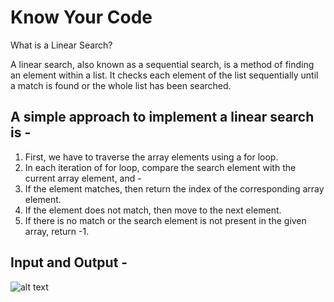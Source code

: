 # Know Your Code
What is a Linear Search?

A linear search, also known as a sequential search, is a method of finding an element within a list. It checks each element of the list sequentially until a match is found or the whole list has been searched.

## A simple approach to implement a linear search is -

1. First, we have to traverse the array elements using a for loop.
2. In each iteration of for loop, compare the search element with the current array element, and -
3. If the element matches, then return the index of the corresponding array element.
4. If the element does not match, then move to the next element.
5. If there is no match or the search element is not present in the given array, return -1.

## Input and Output -
![alt text](https://qawithexperts.com/Images/Upload/20-07-2018/binary-search-program-in-c-min.png)
